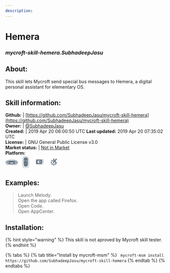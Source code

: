 ```yaml
---
description: 
---
```


# Hemera  
### _mycroft-skill-hemera.SubhadeepJasu_  
## About:  
This skill lets Mycroft send special bus messages to Hemera, a digital personal
assistant for elementary OS.

## Skill information:  
**Github:** | [https://github.com/SubhadeepJasu/mycroft-skill-hemera](https://github.com/SubhadeepJasu/mycroft-skill-hemera)  
**Owner:** | [@SubhadeepJasu](https://github.com/SubhadeepJasu)  
**Created:** | 2019 Apr 20 06:00:50 UTC  **Last updated:** 2019 Apr 20 07:35:02 UTC  
**License:** | GNU General Public License v3.0  
**Market status:** | [Not in Market](https://market.mycroft.ai/skill/)  
**Platform:**  
 ![Mark I](../.gitbook/assets/mark-1-icon.png)  ![Mark II](../.gitbook/assets/mark-2-icon.png)  ![Picroft](../.gitbook/assets/picroft-icon.png)  ![plasmoid](../.gitbook/assets/kde.png)   
## Examples:  
> Launch Melody.  
> Open the app called Firefox.  
> Open Code.  
> Open AppCenter.  
  
## Installation:  
{% hint style="warning" %}
This skill is not aproved by Mycroft skill tester.
{% endhint %}
    
{% tabs %}
{% tab title="Install by mycroft-msm" %}
``` mycroft-msm install https://github.com/SubhadeepJasu/mycroft-skill-hemera```
{% endtab %}
  {% endtabs %}
  